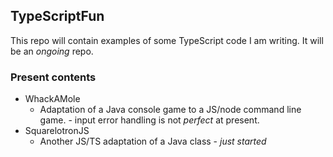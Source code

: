 ## TypeScriptFun
This repo will contain examples of some TypeScript code I am writing.
It will be an *ongoing* repo.

### Present contents
* WhackAMole
  * Adaptation of a Java console game to a JS/node command line game. - input error handling is not *perfect* at present.
* SquarelotronJS
  * Another JS/TS adaptation of a Java class - *just started* 
